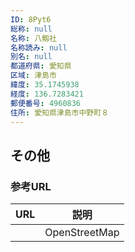 ```yaml
---
ID: 8Pyt6
総称: null
名称: 八剱社
名称読み: null
別名: null
都道府県: 愛知県
区域: 津島市
緯度: 35.1745938
経度: 136.7283421
郵便番号: 4960836
住所: 愛知県津島市中野町８
---
```


## その他

### 参考URL

| URL | 説明          |
| --- | ------------- |
|     | OpenStreetMap |
